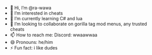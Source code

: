 - 👋 Hi, I’m @ra-wawa
- 👀 I’m interested in cheats
- 🌱 I’m currently learning C# and lua
- 💞️ I’m looking to collaborate on gorilla tag mod menus, any trusted cheats
- 📫 How to reach me: Discord: wwaawwaa
- 😄 Pronouns: he/him
- ⚡ Fun fact: i like dudes

<!---
ra-wawa/ra-wawa is a ✨ special ✨ repository because its `README.md` (this file) appears on your GitHub profile.
You can click the Preview link to take a look at your changes.
--->
